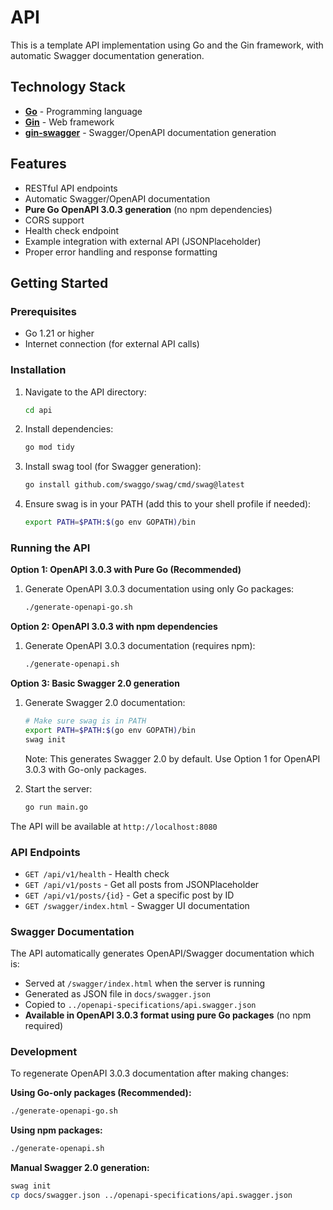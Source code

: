 # API

This is a template API implementation using Go and the Gin framework, with automatic Swagger documentation generation.

## Technology Stack

- **[Go](https://go.dev/)** - Programming language
- **[Gin](https://gin-gonic.com/)** - Web framework
- **[gin-swagger](https://github.com/swaggo/gin-swagger)** - Swagger/OpenAPI documentation generation

## Features

- RESTful API endpoints
- Automatic Swagger/OpenAPI documentation
- **Pure Go OpenAPI 3.0.3 generation** (no npm dependencies)
- CORS support
- Health check endpoint
- Example integration with external API (JSONPlaceholder)
- Proper error handling and response formatting

## Getting Started

### Prerequisites

- Go 1.21 or higher
- Internet connection (for external API calls)

### Installation

1. Navigate to the API directory:
   ```bash
   cd api
   ```

2. Install dependencies:
   ```bash
   go mod tidy
   ```

3. Install swag tool (for Swagger generation):
   ```bash
   go install github.com/swaggo/swag/cmd/swag@latest
   ```

4. Ensure swag is in your PATH (add this to your shell profile if needed):
   ```bash
   export PATH=$PATH:$(go env GOPATH)/bin
   ```

### Running the API

**Option 1: OpenAPI 3.0.3 with Pure Go (Recommended)**

1. Generate OpenAPI 3.0.3 documentation using only Go packages:
   ```bash
   ./generate-openapi-go.sh
   ```

**Option 2: OpenAPI 3.0.3 with npm dependencies**

1. Generate OpenAPI 3.0.3 documentation (requires npm):
   ```bash
   ./generate-openapi.sh
   ```

**Option 3: Basic Swagger 2.0 generation**

1. Generate Swagger 2.0 documentation:
   ```bash
   # Make sure swag is in PATH
   export PATH=$PATH:$(go env GOPATH)/bin
   swag init
   ```

   Note: This generates Swagger 2.0 by default. Use Option 1 for OpenAPI 3.0.3 with Go-only packages.

2. Start the server:
   ```bash
   go run main.go
   ```

The API will be available at `http://localhost:8080`

### API Endpoints

- `GET /api/v1/health` - Health check
- `GET /api/v1/posts` - Get all posts from JSONPlaceholder
- `GET /api/v1/posts/{id}` - Get a specific post by ID
- `GET /swagger/index.html` - Swagger UI documentation

### Swagger Documentation

The API automatically generates OpenAPI/Swagger documentation which is:

- Served at `/swagger/index.html` when the server is running
- Generated as JSON file in `docs/swagger.json`
- Copied to `../openapi-specifications/api.swagger.json`
- **Available in OpenAPI 3.0.3 format using pure Go packages** (no npm required)

### Development

To regenerate OpenAPI 3.0.3 documentation after making changes:

**Using Go-only packages (Recommended):**
```bash
./generate-openapi-go.sh
```

**Using npm packages:**
```bash
./generate-openapi.sh
```

**Manual Swagger 2.0 generation:**
```bash
swag init
cp docs/swagger.json ../openapi-specifications/api.swagger.json
```
